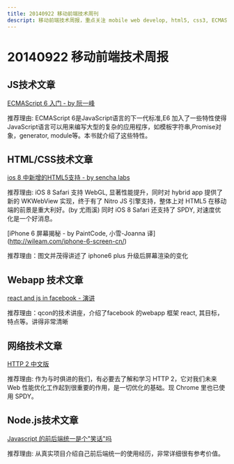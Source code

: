 ```yaml
---
title: 20140922 移动前端技术周刊
descript: 移动前端技术周报，重点关注 mobile web develop, html5, css3, ECMAScript 6, node.js 等前沿技术。
---
```


# 20140922 移动前端技术周报

## JS技术文章

[ECMAScript 6 入门 - by 阮一峰](http://es6.ruanyifeng.com/)

推荐理由: ECMAScript 6是JavaScript语言的下一代标准,E6 加入了一些特性使得JavaScript语言可以用来编写大型的复杂的应用程序，如模板字符串,Promise对象，generator, module等。本书就介绍了这些特性。

## HTML/CSS技术文章

[ios 8 中新增的HTML5支持 - by sencha labs](http://www.sencha.com/blog/apple-shows-love-for-html5-with-ios-8)

推荐理由: iOS 8 Safari 支持 WebGL, 显著性能提升，同时对 hybrid app 提供了新的 WKWebView 实现，终于有了 Nitro JS 引擎支持，整体上对 HTML5 在移动端的前景是重大利好。(by 尤雨溪) 同时 iOS 8 Safari 还支持了 SPDY, 对速度优化是一个好消息。

[iPhone 6 屏幕揭秘 - by PaintCode, 小雪-Joanna 译] (http://wileam.com/iphone-6-screen-cn/)

推荐理由：图文并茂得讲述了 iphone6 plus 升级后屏幕渲染的变化

## Webapp 技术文章

[react and js in facebook - 演讲](http://www.infoq.com/cn/presentations/react-js-and-javascript-in-facebook)

推荐理由：qcon的技术讲座，介绍了facebook 的webapp 框架 react, 其目标，特点等。讲得非常清晰

## 网络技术文章

[HTTP 2 中文版](http://fex.baidu.com/blog/2014/09/http-2.0/)

推荐理由: 作为与时俱进的我们，有必要去了解和学习 HTTP 2，它对我们未来 Web 性能优化工作起到很重要的作用，是一切优化的基础。现 Chrome 里也已使用 SPDY。

## Node.js技术文章

[Javascript 的前后端统一是个"笑话"吗](http://www.jianshu.com/p/5f6637bf15fd)

推荐理由: 从真实项目介绍自己前后端统一的使用经历，非常详细很有参考价值。
